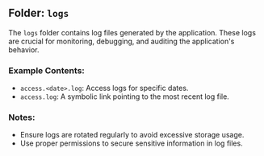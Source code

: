## Folder: `logs`
The `logs` folder contains log files generated by the application. These logs are crucial for monitoring, debugging, and auditing the application's behavior.

### Example Contents:
- `access.<date>.log`: Access logs for specific dates.
- `access.log`: A symbolic link pointing to the most recent log file.

### Notes:
- Ensure logs are rotated regularly to avoid excessive storage usage.
- Use proper permissions to secure sensitive information in log files.